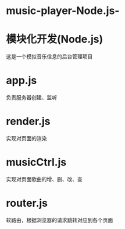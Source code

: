 # music-player-Node.js-
# 模块化开发(Node.js)
这是一个模拟音乐信息的后台管理项目
# app.js
负责服务器创建、监听
# render.js
实现对页面的渲染
# musicCtrl.js
实现对页面歌曲的增、删、改、查
# router.js
软路由，根据浏览器的请求跳转对应到各个页面
